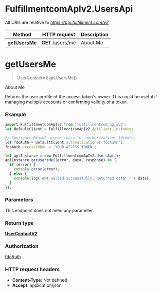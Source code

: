 # FulfillmentcomApIv2.UsersApi

All URIs are relative to *https://api.fulfillment.com/v2*

Method | HTTP request | Description
------------- | ------------- | -------------
[**getUsersMe**](UsersApi.md#getUsersMe) | **GET** /users/me | About Me

<a name="getUsersMe"></a>
# **getUsersMe**
> UserContactV2 getUsersMe()

About Me

Returns the user profile of the access token&#x27;s owner. This could be useful if managing multiple accounts or confirming validity of a token.

### Example
```javascript
import FulfillmentcomApIv2 from 'fulfillmentcom_ap_iv2';
let defaultClient = FulfillmentcomApIv2.ApiClient.instance;

// Configure OAuth2 access token for authorization: fdcAuth
let fdcAuth = defaultClient.authentications['fdcAuth'];
fdcAuth.accessToken = 'YOUR ACCESS TOKEN';

let apiInstance = new FulfillmentcomApIv2.UsersApi();
apiInstance.getUsersMe((error, data, response) => {
  if (error) {
    console.error(error);
  } else {
    console.log('API called successfully. Returned data: ' + data);
  }
});
```

### Parameters
This endpoint does not need any parameter.

### Return type

[**UserContactV2**](UserContactV2.md)

### Authorization

[fdcAuth](../README.md#fdcAuth)

### HTTP request headers

 - **Content-Type**: Not defined
 - **Accept**: application/json

